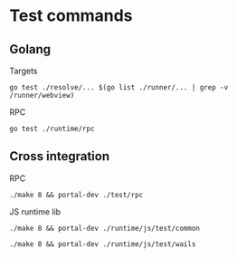 # Test commands

## Golang

Targets

```shell
go test ./resolve/... $(go list ./runner/... | grep -v /runner/webview)
```

RPC

```shell
go test ./runtime/rpc
```

## Cross integration

RPC

```shell
./make 8 && portal-dev ./test/rpc
```

JS runtime lib

```shell
./make 8 && portal-dev ./runtime/js/test/common
```

```shell
./make 8 && portal-dev ./runtime/js/test/wails
```

